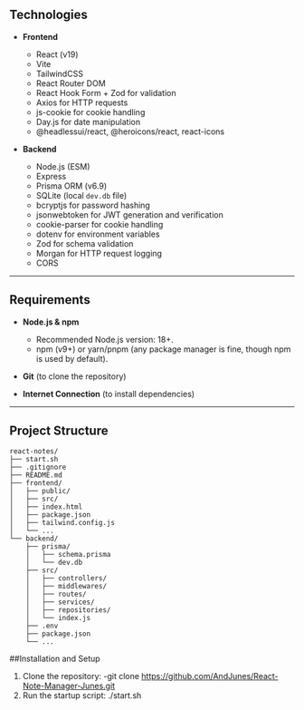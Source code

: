 ## Technologies

- **Frontend**

  - React (v19)
  - Vite
  - TailwindCSS
  - React Router DOM
  - React Hook Form + Zod for validation
  - Axios for HTTP requests
  - js-cookie for cookie handling
  - Day.js for date manipulation
  - @headlessui/react, @heroicons/react, react-icons

- **Backend**
  - Node.js (ESM)
  - Express
  - Prisma ORM (v6.9)
  - SQLite (local `dev.db` file)
  - bcryptjs for password hashing
  - jsonwebtoken for JWT generation and verification
  - cookie-parser for cookie handling
  - dotenv for environment variables
  - Zod for schema validation
  - Morgan for HTTP request logging
  - CORS

---

## Requirements

- **Node.js & npm**

  - Recommended Node.js version: 18+.
  - npm (v9+) or yarn/pnpm (any package manager is fine, though npm is used by default).

- **Git** (to clone the repository)
- **Internet Connection** (to install dependencies)

---

## Project Structure

```plain
react-notes/
├── start.sh
├── .gitignore
├── README.md
├── frontend/
│   ├── public/
│   ├── src/
│   ├── index.html
│   ├── package.json
│   ├── tailwind.config.js
│   └── ...
└── backend/
    ├── prisma/
    │   ├── schema.prisma
    │   └── dev.db
    ├── src/
    │   ├── controllers/
    │   ├── middlewares/
    │   ├── routes/
    │   ├── services/
    │   ├── repositories/
    │   └── index.js
    ├── .env
    ├── package.json
    └── ...
```

##Installation and Setup

1. Clone the repository:
   -git clone https://github.com/AndJunes/React-Note-Manager-Junes.git
2. Run the startup script:
   ./start.sh
